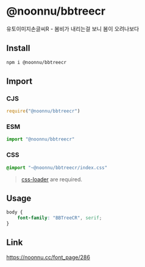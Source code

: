 # @noonnu/bbtreecr
유토이미지손글씨R - 봄비가 내리는걸 보니 봄이 오려나보다

## Install
```sh
npm i @noonnu/bbtreecr
```
## Import
### CJS
```js
require("@noonnu/bbtreecr")
```
### ESM
```js
import "@noonnu/bbtreecr"
```
### CSS 
```css
@import "~@noonnu/bbtreecr/index.css"
```
> [css-loader](https://github.com/webpack-contrib/css-loader) are required.

## Usage
```css
body {
    font-family: "BBTreeCR", serif;
}
```

## Link
https://noonnu.cc/font_page/286